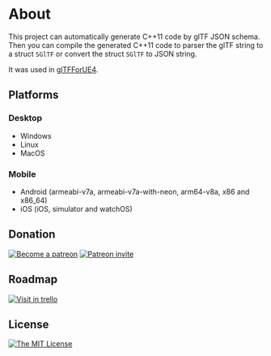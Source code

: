 # About

This project can automatically generate C++11 code by glTF JSON schema. Then you can compile the generated C++11 code to parser the glTF string to a struct `SGlTF` or convert the struct `SGlTF` to JSON string.

It was used in [glTFForUE4](https://github.com/code4game/glTFForUE4).

## Platforms

### Desktop

* Windows
* Linux
* MacOS

### Mobile

* Android (armeabi-v7a, armeabi-v7a-with-neon, arm64-v8a, x86 and x86_64)
* iOS (iOS, simulator and watchOS)

## Donation

[![Become a patreon](https://img.shields.io/badge/donation-become%20a%20patreon-ff69b4.svg?style=flat)](https://www.patreon.com/bePatron?u=7553208)
[![Patreon invite](https://img.shields.io/badge/donation-patreon%20invite-ff69b4.svg?style=flat)](https://patreon.com/invite/zpdxnv)

## Roadmap

[![Visit in trello](https://img.shields.io/badge/visit-trello-blue.svg?style=flat)](https://trello.com/b/mEDeWUdC)

## License

[![The MIT License](https://img.shields.io/badge/license-MIT-blue.svg?style=flat)](https://github.com/code4game/libgltf/blob/master/LICENSE.md)
